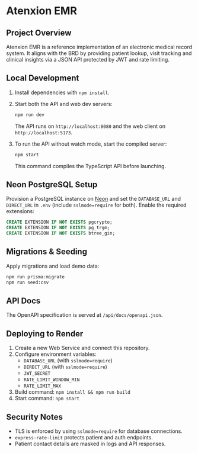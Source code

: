 # Atenxion EMR

## Project Overview
Atenxion EMR is a reference implementation of an electronic medical record system. It aligns with the BRD by providing patient lookup, visit tracking and clinical insights via a JSON API protected by JWT and rate limiting.

## Local Development
1. Install dependencies with `npm install`.
2. Start both the API and web dev servers:
   ```bash
   npm run dev
   ```
   The API runs on `http://localhost:8080` and the web client on `http://localhost:5173`.

3. To run the API without watch mode, start the compiled server:
   ```bash
   npm start
   ```
   This command compiles the TypeScript API before launching.

## Neon PostgreSQL Setup
Provision a PostgreSQL instance on [Neon](https://neon.tech) and set the `DATABASE_URL` and `DIRECT_URL` in `.env` (include `sslmode=require` for both). Enable the required extensions:
```sql
CREATE EXTENSION IF NOT EXISTS pgcrypto;
CREATE EXTENSION IF NOT EXISTS pg_trgm;
CREATE EXTENSION IF NOT EXISTS btree_gin;
```

## Migrations & Seeding
Apply migrations and load demo data:
```bash
npm run prisma:migrate
npm run seed:csv
```

## API Docs
The OpenAPI specification is served at `/api/docs/openapi.json`.

## Deploying to Render
1. Create a new Web Service and connect this repository.
2. Configure environment variables:
   - `DATABASE_URL` (with `sslmode=require`)
   - `DIRECT_URL` (with `sslmode=require`)
   - `JWT_SECRET`
   - `RATE_LIMIT_WINDOW_MIN`
   - `RATE_LIMIT_MAX`
3. Build command: `npm install && npm run build`
4. Start command: `npm start`

## Security Notes
- TLS is enforced by using `sslmode=require` for database connections.
- `express-rate-limit` protects patient and auth endpoints.
- Patient contact details are masked in logs and API responses.
